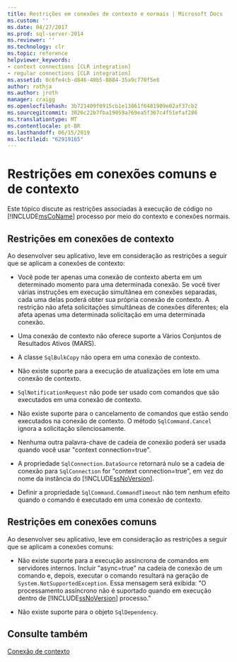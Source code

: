 ```yaml
---
title: Restrições em conexões de contexto e normais | Microsoft Docs
ms.custom: ''
ms.date: 04/27/2017
ms.prod: sql-server-2014
ms.reviewer: ''
ms.technology: clr
ms.topic: reference
helpviewer_keywords:
- context connections [CLR integration]
- regular connections [CLR integration]
ms.assetid: 0c6fe4cb-d846-40b5-8884-35a9c770f5e8
author: rothja
ms.author: jroth
manager: craigg
ms.openlocfilehash: 3b721409f0915cb1e13861f6481909e02af37cb2
ms.sourcegitcommit: 3026c22b7fba19059a769ea5f367c4f51efaf286
ms.translationtype: MT
ms.contentlocale: pt-BR
ms.lasthandoff: 06/15/2019
ms.locfileid: "62919165"
---
```

# <a name="restrictions-on-regular-and-context-connections"></a>Restrições em conexões comuns e de contexto
  Este tópico discute as restrições associadas à execução de código no [!INCLUDE[msCoName](../../../includes/ssnoversion-md.md)] processo por meio do contexto e conexões normais.  
  
## <a name="restrictions-on-context-connections"></a>Restrições em conexões de contexto  
 Ao desenvolver seu aplicativo, leve em consideração as restrições a seguir que se aplicam a conexões de contexto:  
  
-   Você pode ter apenas uma conexão de contexto aberta em um determinado momento para uma determinada conexão. Se você tiver várias instruções em execução simultânea em conexões separadas, cada uma delas poderá obter sua própria conexão de contexto. A restrição não afeta solicitações simultâneas de conexões diferentes; ela afeta apenas uma determinada solicitação em uma determinada conexão.  
  
-   Uma conexão de contexto não oferece suporte a Vários Conjuntos de Resultados Ativos (MARS).  
  
-   A classe `SqlBulkCopy` não opera em uma conexão de contexto.  
  
-   Não existe suporte para a execução de atualizações em lote em uma conexão de contexto.  
  
-   `SqlNotificationRequest` não pode ser usado com comandos que são executados em uma conexão de contexto.  
  
-   Não existe suporte para o cancelamento de comandos que estão sendo executados na conexão de contexto. O método `SqlCommand.Cancel` ignora a solicitação silenciosamente.  
  
-   Nenhuma outra palavra-chave de cadeia de conexão poderá ser usada quando você usar "context connection=true".  
  
-   A propriedade `SqlConnection.DataSource` retornará nulo se a cadeia de conexão para `SqlConnection` for "context connection=true", em vez do nome da instância do [!INCLUDE[ssNoVersion](../../../includes/ssnoversion-md.md)].  
  
-   Definir a propriedade `SqlCommand.CommandTimeout` não tem nenhum efeito quando o comando é executado em uma conexão de contexto.  
  
## <a name="restrictions-on-regular-connections"></a>Restrições em conexões comuns  
 Ao desenvolver seu aplicativo, leve em consideração as restrições a seguir que se aplicam a conexões comuns:  
  
-   Não existe suporte para a execução assíncrona de comandos em servidores internos. Incluir "async=true" na cadeia de conexão de um comando e, depois, executar o comando resultará na geração de `System.NotSupportedException`. Essa mensagem será exibida: "O processamento assíncrono não é suportado quando em execução dentro de [!INCLUDE[ssNoVersion](../../../includes/ssnoversion-md.md)] processo."  
  
-   Não existe suporte para o objeto `SqlDependency`.  
  
## <a name="see-also"></a>Consulte também  
 [Conexão de contexto](context-connection.md)  
  
  
